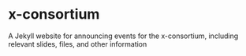 # x-consortium
A Jekyll website for announcing events for the x-consortium, including relevant slides, files, and other information 
